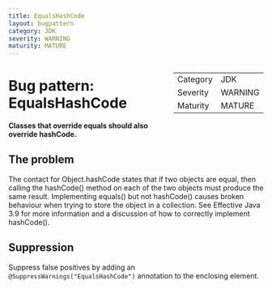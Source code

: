 ```yaml
---
title: EqualsHashCode
layout: bugpattern
category: JDK
severity: WARNING
maturity: MATURE
---
```


<!--
*** AUTO-GENERATED, DO NOT MODIFY ***
To make changes, edit the @BugPattern annotation or the explanation in docs/bugpattern.
-->

<div style="float:right;"><table id="metadata">
<tr><td>Category</td><td>JDK</td></tr>
<tr><td>Severity</td><td>WARNING</td></tr>
<tr><td>Maturity</td><td>MATURE</td></tr>
</table></div>

# Bug pattern: EqualsHashCode
__Classes that override equals should also override hashCode.__

## The problem
The contact for Object.hashCode states that if two objects are equal, then calling the hashCode() method on each of the two objects must produce the same result. Implementing equals() but not hashCode() causes broken behaviour when trying to store the object in a collection. See Effective Java 3.9 for more information and a discussion of how to correctly implement hashCode().

## Suppression
Suppress false positives by adding an `@SuppressWarnings("EqualsHashCode")` annotation to the enclosing element.
